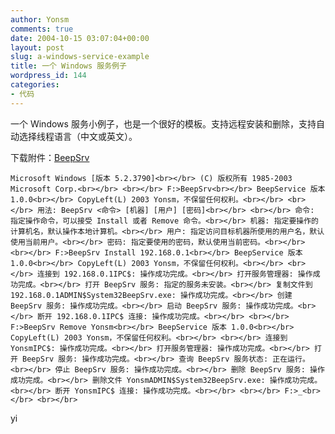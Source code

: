 ```yaml
---
author: Yonsm
comments: true
date: 2004-10-15 03:07:04+00:00
layout: post
slug: a-windows-service-example
title: 一个 Windows 服务例子
wordpress_id: 144
categories:
- 代码
---
```


一个 Windows 服务小例子，也是一个很好的模板。支持远程安装和删除，支持自动选择线程语言（中文或英文）。

  


下载附件：[BeepSrv](/asserts/1097751870.rar)

<!-- more -->  
  

    
    Microsoft Windows [版本 5.2.3790]<br></br> (C) 版权所有 1985-2003 Microsoft Corp.<br></br> <br></br> F:>BeepSrv<br></br> BeepService 版本 1.0.0<br></br> CopyLeft(L) 2003 Yonsm，不保留任何权利。<br></br> <br></br> 用法: BeepSrv <命令> [机器] [用户] [密码]<br></br> <br></br> 命令: 指定操作命令，可以接受 Install 或者 Remove 命令。<br></br> 机器: 指定要操作的计算机名，默认操作本地计算机。<br></br> 用户: 指定访问目标机器所使用的用户名，默认使用当前用户。<br></br> 密码: 指定要使用的密码，默认使用当前密码。<br></br> <br></br> F:>BeepSrv Install 192.168.0.1<br></br> BeepService 版本 1.0.0<br></br> CopyLeft(L) 2003 Yonsm，不保留任何权利。<br></br> <br></br> 连接到 192.168.0.1IPC$: 操作成功完成。<br></br> 打开服务管理器: 操作成功完成。<br></br> 打开 BeepSrv 服务: 指定的服务未安装。<br></br> 复制文件到 192.168.0.1ADMIN$System32BeepSrv.exe: 操作成功完成。<br></br> 创建 BeepSrv 服务: 操作成功完成。<br></br> 启动 BeepSrv 服务: 操作成功完成。<br></br> 断开 192.168.0.1IPC$ 连接: 操作成功完成。<br></br> <br></br> F:>BeepSrv Remove Yonsm<br></br> BeepService 版本 1.0.0<br></br> CopyLeft(L) 2003 Yonsm，不保留任何权利。<br></br> <br></br> 连接到 YonsmIPC$: 操作成功完成。<br></br> 打开服务管理器: 操作成功完成。<br></br> 打开 BeepSrv 服务: 操作成功完成。<br></br> 查询 BeepSrv 服务状态: 正在运行。<br></br> 停止 BeepSrv 服务: 操作成功完成。<br></br> 删除 BeepSrv 服务: 操作成功完成。<br></br> 删除文件 YonsmADMIN$System32BeepSrv.exe: 操作成功完成。<br></br> 断开 YonsmIPC$ 连接: 操作成功完成。<br></br> <br></br> F:>_<br></br> <br></br> 

  
yi
